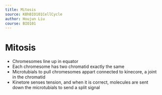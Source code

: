 ```yaml
---
title: Mitosis
source: KBhBIO101CellCycle
author: Houjun Liu
course: BIO101
---
```


# Mitosis
* Chromesomes line up in equator
* Each chromesome has two chromatid exactly the same
* Microtubials to pull chromesomes appart connected to kinecore, a joint in the chromatid
* Kinetore senses tension, and when it is correct, molecules are sent down the microtubials to send a split signal
